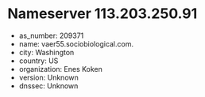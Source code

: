 # Nameserver 113.203.250.91

* as_number: 209371
* name: vaer55.sociobiological.com.
* city: Washington
* country: US
* organization: Enes Koken
* version: Unknown
* dnssec: Unknown
